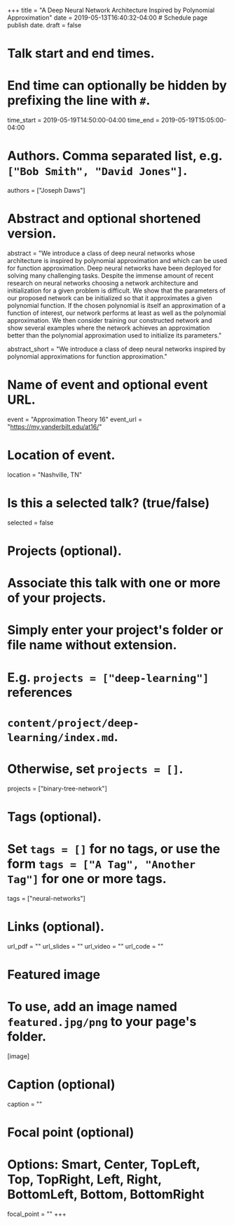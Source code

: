 +++
title = "A Deep Neural Network Architecture Inspired by Polynomial Approximation"
date = 2019-05-13T16:40:32-04:00  # Schedule page publish date.
draft = false

# Talk start and end times.
#   End time can optionally be hidden by prefixing the line with `#`.
time_start = 2019-05-19T14:50:00-04:00
time_end = 2019-05-19T15:05:00-04:00

# Authors. Comma separated list, e.g. `["Bob Smith", "David Jones"]`.
authors = ["Joseph Daws"]

# Abstract and optional shortened version.
abstract = "We introduce a class of deep neural networks whose architecture is inspired by polynomial approximation and which can be used for function approximation. Deep neural networks have been deployed for solving many challenging tasks. Despite the immense amount of recent research on neural networks choosing a network architecture and initialization for a given problem is difficult. We show that the parameters of our proposed network can be initialized so that it approximates a given polynomial function. If the chosen polynomial is itself an approximation of a function of interest, our network performs at least as well as the polynomial approximation. We then consider training our constructed network and show several examples where the network achieves an approximation better than the polynomial approximation used to initialize its parameters."

abstract_short = "We introduce a class of deep neural networks inspired by polynomial approximations for function approximation."

# Name of event and optional event URL.
event = "Approximation Theory 16"
event_url = "https://my.vanderbilt.edu/at16/"

# Location of event.
location = "Nashville, TN"

# Is this a selected talk? (true/false)
selected = false

# Projects (optional).
#   Associate this talk with one or more of your projects.
#   Simply enter your project's folder or file name without extension.
#   E.g. `projects = ["deep-learning"]` references 
#   `content/project/deep-learning/index.md`.
#   Otherwise, set `projects = []`.
projects = ["binary-tree-network"]

# Tags (optional).
#   Set `tags = []` for no tags, or use the form `tags = ["A Tag", "Another Tag"]` for one or more tags.
tags = ["neural-networks"]

# Links (optional).
url_pdf = ""
url_slides = ""
url_video = ""
url_code = ""

# Featured image
# To use, add an image named `featured.jpg/png` to your page's folder. 
[image]
  # Caption (optional)
  caption = ""

  # Focal point (optional)
  # Options: Smart, Center, TopLeft, Top, TopRight, Left, Right, BottomLeft, Bottom, BottomRight
  focal_point = ""
+++
